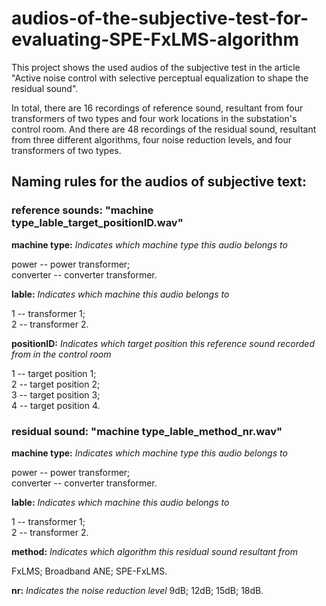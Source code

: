 # audios-of-the-subjective-test-for-evaluating-SPE-FxLMS-algorithm
  This project shows the used audios of the subjective test in the article "Active noise control with selective perceptual equalization to shape the residual sound".
  
  In total, there are 16 recordings of reference sound, resultant from four transformers of two types and four work locations in the substation's control room. And there are 48 recordings of the residual sound, resultant from three different algorithms, four noise reduction levels, and four transformers of two types.
  
## Naming rules for the audios of subjective text: 
### reference sounds:   "machine type_lable_target_positionID.wav"
  **machine type:**     *Indicates which machine type this audio belongs to*
  
  power -- power transformer;  
  converter -- converter transformer.
  
  **lable:**             *Indicates which machine this audio belongs to*
  
  1 -- transformer 1;    
  2 -- transformer 2.
  
  **positionID:**        *Indicates which target position this reference sound recorded from in the control room*
  
  1 -- target position 1;    
  2 -- target position 2;  
  3 -- target position 3;  
  4 -- target position 4.
### residual sound:     "machine type_lable_method_nr.wav"
  **machine type:**     *Indicates which machine type this audio belongs to*
  
  power -- power transformer;  
  converter -- converter transformer.
  
  **lable:**            *Indicates which machine this audio belongs to*
  
  1 -- transformer 1;    
  2 -- transformer 2.
  
  **method:**           *Indicates which algorithm this residual sound resultant from*
  
  FxLMS; 
  Broadband ANE; 
  SPE-FxLMS.
  
  **nr:**               *Indicates the noise reduction level*
  9dB; 
  12dB; 
  15dB; 
  18dB.
